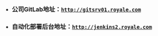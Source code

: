 - ### 公司GitLab地址：[```http://gitsrv01.royale.com```](http://gitsrv01.royale.com)
- ### 自动化部署后台地址：[```http://jenkins2.royale.com```](http://jenkins2.royale.com/)

